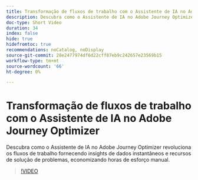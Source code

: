 ```yaml
---
title: Transformação de fluxos de trabalho com o Assistente de IA no Adobe Journey Optimizer
description: Descubra como o Assistente de IA no Adobe Journey Optimizer revoluciona os fluxos de trabalho fornecendo insights de dados instantâneos e recursos de solução de problemas, economizando horas de esforço manual.
doc-type: Short Video
duration: 34
index: false
hide: true
hidefromtoc: true
recommendations: noCatalog, noDisplay
source-git-commit: 28e2477974df6d22cff87eb9c242657e23569b15
workflow-type: tm+mt
source-wordcount: '66'
ht-degree: 0%

---
```



# Transformação de fluxos de trabalho com o Assistente de IA no Adobe Journey Optimizer

Descubra como o Assistente de IA no Adobe Journey Optimizer revoluciona os fluxos de trabalho fornecendo insights de dados instantâneos e recursos de solução de problemas, economizando horas de esforço manual.

<!-- 65_S653_3442539_33_transforming-workflows-with-ai-assistant-in-adobe-journey-optimizer -->
>[!VIDEO](https://video.tv.adobe.com/v/3460440/?learn=on&enablevpops=true&captions=por_br)
